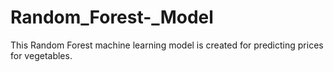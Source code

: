 # Random_Forest-_Model
This Random Forest machine learning model is created for predicting prices for vegetables.
